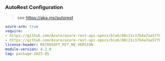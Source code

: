 ### AutoRest Configuration

> see https://aka.ms/autorest

``` yaml
azure-arm: true
require:
- https://github.com/Azure/azure-rest-api-specs/blob/80c21c17b4a7aa57f637ee594f7cfd653255a7e0/specification/network/resource-manager/readme.md
- https://github.com/Azure/azure-rest-api-specs/blob/80c21c17b4a7aa57f637ee594f7cfd653255a7e0/specification/network/resource-manager/readme.go.md
license-header: MICROSOFT_MIT_NO_VERSION
module-version: 4.2.0
tag: package-2023-05
```
